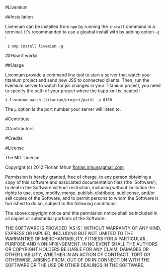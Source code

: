 #Livemium

##Installation

Livemium can be installed from `npm` by running the `ìnstall` command in a terminal. It's recommanded to use a gloabal install with by adding option `-g` :
	 
	 $ nmp install livemium -g

##How it works

##Usage

Livemium provide a command line tool to start a server that watch your titanium project and send new JSS to connected clients.
Then, run the livemium server to watch for jss changes in your Titanium project, you need to specify the path of your project where the tiapp.xml is located :

	$ livemium watch [titanium/project/path] -p 8160

The `p` option is the port number your server will listen to.

#Contribute

#Contributors

#Credits

#License

The MIT License

Copyright (c) 2012 Florian Mhun <florian.mhun@gmail.com>

Permission is hereby granted, free of charge, to any person obtaining a copy of this software and associated documentation files (the 'Software'), to deal in the Software without restriction, including without limitation the rights to use, copy, modify, merge, publish, distribute, sublicense, and/or sell copies of the Software, and to permit persons to whom the Software is furnished to do so, subject to the following conditions:

The above copyright notice and this permission notice shall be included in all copies or substantial portions of the Software.

THE SOFTWARE IS PROVIDED 'AS IS', WITHOUT WARRANTY OF ANY KIND, EXPRESS OR IMPLIED, INCLUDING BUT NOT LIMITED TO THE WARRANTIES OF MERCHANTABILITY, FITNESS FOR A PARTICULAR PURPOSE AND NONINFRINGEMENT. IN NO EVENT SHALL THE AUTHORS OR COPYRIGHT HOLDERS BE LIABLE FOR ANY CLAIM, DAMAGES OR OTHER LIABILITY, WHETHER IN AN ACTION OF CONTRACT, TORT OR OTHERWISE, ARISING FROM, OUT OF OR IN CONNECTION WITH THE SOFTWARE OR THE USE OR OTHER DEALINGS IN THE SOFTWARE.
